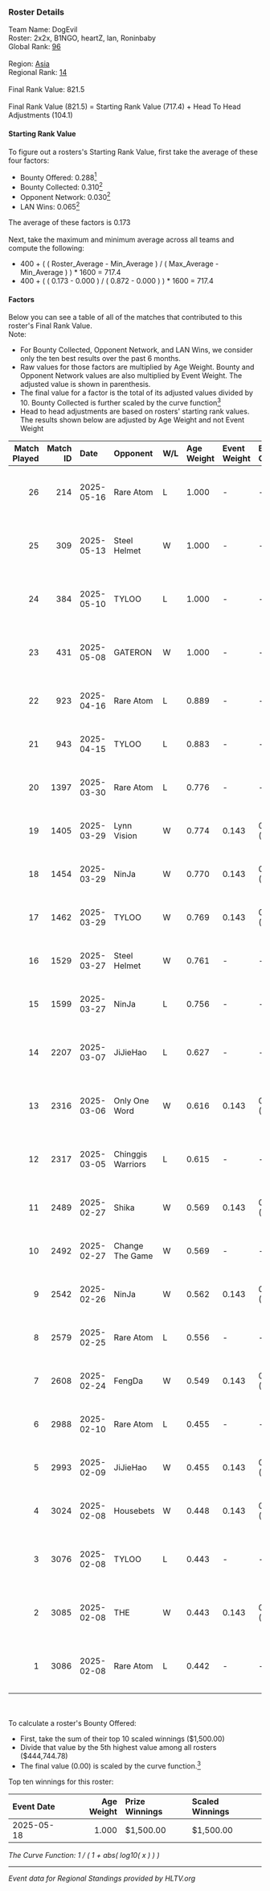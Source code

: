 ### Roster Details<br />
Team Name: DogEvil<br />
Roster: 2x2x, B1NGO, heartZ, lan, Roninbaby<br />
Global Rank: [96](../../standings_global_2025_06_02.md)<br />
<br />
Region: [Asia]( ../../standings_asia_2025_06_02.md)<br />
Regional Rank: [14]( ../../standings_asia_2025_06_02.md)<br />
<br />
Final Rank Value:  821.5<br />
<br />
Final Rank Value (821.5) = Starting Rank Value (717.4) + Head To Head Adjustments (104.1)<br />

#### Starting Rank Value<br />
To figure out a rosters's Starting Rank Value, first take the average of these four factors:<br />
- Bounty Offered: 0.288[<sup>1</sup>](#table2)
- Bounty Collected: 0.310[<sup>2</sup>](#table1)
- Opponent Network: 0.030[<sup>2</sup>](#table1)
- LAN Wins: 0.065[<sup>2</sup>](#table1)

The average of these factors is 0.173<br />
<br />
Next, take the maximum and minimum average across all teams and compute the following:<br />
- 400 + ( ( Roster_Average - Min_Average ) / ( Max_Average - Min_Average ) ) * 1600 = 717.4
- 400 + ( ( 0.173 - 0.000 ) / ( 0.872 - 0.000 ) ) * 1600 = 717.4


#### Factors<br />
Below you can see a table of all of the matches that contributed to this roster's Final Rank Value.<br />
Note:<br />

- For Bounty Collected, Opponent Network, and LAN Wins, we consider only the ten best results over the past 6 months.
- Raw values for those factors are multiplied by Age Weight. Bounty and Opponent Network values are also multiplied by Event Weight. The adjusted value is shown in parenthesis.
- The final value for a factor is the total of its adjusted values divided by 10. Bounty Collected is further scaled by the curve function[<sup>3</sup>](#curveFunction)
- Head to head adjustments are based on rosters' starting rank values. The results shown below are adjusted by Age Weight and not Event Weight
<span id="table1"></span><br />


| Match Played | Match ID | Date       | Opponent          | W/L | Age Weight | Event Weight | Bounty Collected | Opponent Network | LAN Wins  | H2H Adj. | Roster                               |
| -: | -: | :- | :- | :- | :- | :- | :- | :- | :- | -: | :- |
|           26 |      214 | 2025-05-16 | Rare Atom         | L   | 1.000      | -            | -                | -                | -         |    -3.50 | 2x2x, B1NGO, heartZ, lan, Roninbaby  |
|           25 |      309 | 2025-05-13 | Steel Helmet      | W   | 1.000      | -            | -                | -                | 0 (0.000) |     2.84 | 2x2x, B1NGO, heartZ, lan, Roninbaby  |
|           24 |      384 | 2025-05-10 | TYLOO             | L   | 1.000      | -            | -                | -                | -         |    -1.77 | 2x2x, B1NGO, heartZ, lan, Roninbaby  |
|           23 |      431 | 2025-05-08 | GATERON           | W   | 1.000      | -            | -                | -                | 0 (0.000) |     5.09 | 2x2x, B1NGO, heartZ, lan, Roninbaby  |
|           22 |      923 | 2025-04-16 | Rare Atom         | L   | 0.889      | -            | -                | -                | -         |    -2.16 | B1NGO, BZA, lan, Roninbaby, Tiger    |
|           21 |      943 | 2025-04-15 | TYLOO             | L   | 0.883      | -            | -                | -                | -         |    -1.46 | B1NGO, BZA, lan, Roninbaby, Tiger    |
|           20 |     1397 | 2025-03-30 | Rare Atom         | L   | 0.776      | -            | -                | -                | -         |    -1.77 | B1NGO, BZA, lan, Roninbaby, Tiger    |
|           19 |     1405 | 2025-03-29 | Lynn Vision       | W   | 0.774      | 0.143        | 0.184 (0.020)    | 0.525 (0.058)    | 0 (0.000) |    21.20 | B1NGO, BZA, lan, Roninbaby, Tiger    |
|           18 |     1454 | 2025-03-29 | NinJa             | W   | 0.770      | 0.143        | 0.017 (0.002)    | 0.276 (0.030)    | 0 (0.000) |    12.15 | B1NGO, BZA, lan, Roninbaby, Tiger    |
|           17 |     1462 | 2025-03-29 | TYLOO             | W   | 0.769      | 0.143        | 0.267 (0.029)    | 0.668 (0.073)    | 0 (0.000) |    23.13 | B1NGO, BZA, lan, Roninbaby, Tiger    |
|           16 |     1529 | 2025-03-27 | Steel Helmet      | W   | 0.761      | -            | -                | -                | 0 (0.000) |     2.72 | B1NGO, BZA, lan, Roninbaby, Tiger    |
|           15 |     1599 | 2025-03-27 | NinJa             | L   | 0.756      | -            | -                | -                | -         |   -11.37 | B1NGO, BZA, lan, Roninbaby, Tiger    |
|           14 |     2207 | 2025-03-07 | JiJieHao          | L   | 0.627      | -            | -                | -                | -         |    -2.82 | B1NGO, heartZ, lan, Roninbaby, Tiger |
|           13 |     2316 | 2025-03-06 | Only One Word     | W   | 0.616      | 0.143        | 0.002 (0.000)    | 0.225 (0.020)    | 1 (0.616) |     9.43 | B1NGO, heartZ, lan, Roninbaby, Tiger |
|           12 |     2317 | 2025-03-05 | Chinggis Warriors | L   | 0.615      | -            | -                | -                | -         |    -1.62 | B1NGO, heartZ, lan, Roninbaby, Tiger |
|           11 |     2489 | 2025-02-27 | Shika             | W   | 0.569      | 0.143        | 0.003 (0.000)    | 0.190 (0.015)    | 0 (0.000) |     5.95 | B1NGO, BZA, lan, Roninbaby, Tiger    |
|           10 |     2492 | 2025-02-27 | Change The Game   | W   | 0.569      | -            | -                | -                | 0 (0.000) |     5.33 | B1NGO, BZA, lan, Roninbaby, Tiger    |
|            9 |     2542 | 2025-02-26 | NinJa             | W   | 0.562      | 0.143        | 0.017 (0.001)    | 0.276 (0.022)    | 0 (0.000) |    10.34 | B1NGO, BZA, lan, Roninbaby, Tiger    |
|            8 |     2579 | 2025-02-25 | Rare Atom         | L   | 0.556      | -            | -                | -                | -         |    -1.14 | B1NGO, BZA, lan, Roninbaby, Tiger    |
|            7 |     2608 | 2025-02-24 | FengDa            | W   | 0.549      | 0.143        | 0.003 (0.000)    | 0.283 (0.022)    | -         |     8.42 | B1NGO, BZA, lan, Roninbaby, Tiger    |
|            6 |     2988 | 2025-02-10 | Rare Atom         | L   | 0.455      | -            | -                | -                | -         |    -0.83 | B1NGO, BZA, lan, Roninbaby, Tiger    |
|            5 |     2993 | 2025-02-09 | JiJieHao          | W   | 0.455      | 0.143        | 0.079 (0.005)    | 0.443 (0.029)    | -         |    12.99 | B1NGO, BZA, lan, Roninbaby, Tiger    |
|            4 |     3024 | 2025-02-08 | Housebets         | W   | 0.448      | 0.143        | 0.009 (0.001)    | 0.255 (0.016)    | -         |     7.87 | B1NGO, BZA, lan, Roninbaby, Tiger    |
|            3 |     3076 | 2025-02-08 | TYLOO             | L   | 0.443      | -            | -                | -                | -         |    -0.32 | B1NGO, heartZ, lan, Roninbaby, Tiger |
|            2 |     3085 | 2025-02-08 | THE               | W   | 0.443      | 0.143        | 0.002 (0.000)    | 0.163 (0.010)    | -         |     6.08 | B1NGO, heartZ, lan, Roninbaby, Tiger |
|            1 |     3086 | 2025-02-08 | Rare Atom         | L   | 0.442      | -            | -                | -                | -         |    -0.73 | B1NGO, BZA, heartZ, lan, Roninbaby   |

<br />
<span id="table2"></span><br />
To calculate a roster's Bounty Offered:<br />

- First, take the sum of their top 10 scaled winnings ($1,500.00)
- Divide that value by the 5th highest value among all rosters ($444,744.78)
- The final value (0.00) is scaled by the curve function.[<sup>3</sup>](#curveFunction)

Top ten winnings for this roster:<br />

| Event Date | Age Weight | Prize Winnings | Scaled Winnings |
| :- | -: | :- | :- |
| 2025-05-18 |      1.000 | $1,500.00      | $1,500.00       |


<span id="curveFunction"></span>_The Curve Function: 1 / ( 1 + abs( log10( x ) ) )_<br />

---
_Event data for Regional Standings provided by HLTV.org_<br />
